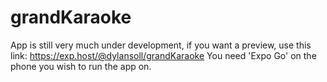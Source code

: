 # grandKaraoke
App is still very much under development, if you want a preview, use this link:
https://exp.host/@dylansoll/grandKaraoke
You need 'Expo Go' on the phone you wish to run the app on. 
